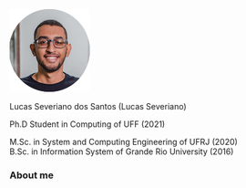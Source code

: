 ![Lucas Severiano](https://github.com/lucasseveriano/lucasseveriano.github.io/blob/main/lucasseveriano_.png)  

Lucas Severiano dos Santos (Lucas Severiano)

Ph.D Student in Computing of UFF (2021)

M.Sc. in System and Computing Engineering of UFRJ (2020)  
B.Sc. in Information System of Grande Rio University (2016)

### **About me**
